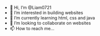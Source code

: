 - 👋 Hi, I’m @Liam0721
- 👀 I’m interested in building websites
- 🌱 I’m currently learning html, css and java
- 💞️ I’m looking to collaborate on websites
- 📫 How to reach me...

<!---
Liam0721/Liam0721 is a ✨ special ✨ repository because its `README.md` (this file) appears on your GitHub profile.
You can click the Preview link to take a look at your changes.
--->
